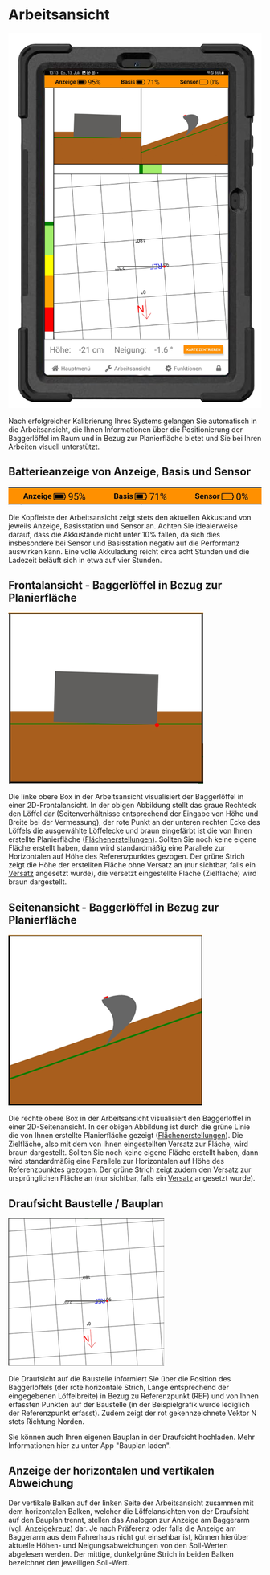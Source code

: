 # Arbeitsansicht
![Arbeitsansicht](arbeitsansicht_in_frame.png)

Nach erfolgreicher Kalibrierung Ihres Systems gelangen Sie automatisch in die Arbeitsansicht, die Ihnen Informationen über die Positionierung der Baggerlöffel im Raum und in Bezug zur Planierfläche bietet und Sie bei Ihren Arbeiten visuell unterstützt.

## Batterieanzeige von Anzeige, Basis und Sensor
![Batterie](battery.png)

Die Kopfleiste der Arbeitsansicht zeigt stets den aktuellen Akkustand von jeweils Anzeige, Basisstation und Sensor an. Achten Sie idealerweise darauf, dass die Akkustände nicht unter 10% fallen, da sich dies insbesondere bei Sensor und Basisstation negativ auf die Performanz auswirken kann. Eine volle Akkuladung reicht circa acht Stunden und die Ladezeit beläuft sich in etwa auf vier Stunden. 

## Frontalansicht - Baggerlöffel in Bezug zur Planierfläche
![Frontalansicht](top_left.png)

Die linke obere Box in der Arbeitsansicht visualisiert der Baggerlöffel in einer 2D-Frontalansicht. In der obigen Abbildung stellt das graue Rechteck den Löffel dar (Seitenverhältnisse entsprechend der Eingabe von Höhe und Breite bei der Vermessung), der rote Punkt an der unteren rechten Ecke des Löffels die ausgewählte Löffelecke und braun eingefärbt ist die von Ihnen erstellte Planierfläche ([Flächenerstellungen](https://docs.excav.de/app/funktionen/flaeche/)). Sollten Sie noch keine eigene Fläche erstellt haben, dann wird standardmäßig eine Parallele zur Horizontalen auf Höhe des Referenzpunktes gezogen. Der grüne Strich zeigt die Höhe der erstellten Fläche ohne Versatz an (nur sichtbar, falls ein [Versatz](https://docs.excav.de/app/funktionen/flaeche/#hohenversatz-der-planierflache-wahlen) angesetzt wurde), die versetzt eingestellte Fläche (Zielfläche) wird braun dargestellt.

## Seitenansicht - Baggerlöffel in Bezug zur Planierfläche
![Seitenansicht](top_right.png)

Die rechte obere Box in der Arbeitsansicht visualisiert den Baggerlöffel in einer 2D-Seitenansicht. In der obigen Abbildung ist durch die grüne Linie die von Ihnen erstellte Planierfläche gezeigt ([Flächenerstellungen](https://docs.excav.de/app/funktionen/flaeche/)). Die Zielfläche, also mit dem von Ihnen eingestellten Versatz zur Fläche, wird braun dargestellt. Sollten Sie noch keine eigene Fläche erstellt haben, dann wird standardmäßig eine Parallele zur Horizontalen auf Höhe des Referenzpunktes gezogen. Der grüne Strich zeigt zudem den Versatz zur ursprünglichen Fläche an (nur sichtbar, falls ein [Versatz](https://docs.excav.de/app/funktionen/flaeche/#hohenversatz-der-planierflache-wahlen) angesetzt wurde). 

## Draufsicht Baustelle / Bauplan
![Draufsicht Baustelle](construction_site_view.png)

Die Draufsicht auf die Baustelle informiert Sie über die Position des Baggerlöffels (der rote horizontale Strich, Länge entsprechend der eingegebenen Löffelbreite) in Bezug zu Referenzpunkt (REF) und von Ihnen erfassten Punkten auf der Baustelle (in der Beispielgrafik wurde lediglich der Referenzpunkt erfasst). Zudem zeigt der rot gekennzeichnete Vektor N stets Richtung Norden. 

Sie können auch Ihren eigenen Bauplan in der Draufsicht hochladen. Mehr Informationen hier zu unter App "Bauplan laden". 

## Anzeige der horizontalen und vertikalen Abweichung
Der vertikale Balken auf der linken Seite der Arbeitsansicht zusammen mit dem horizontalen Balken, welcher die Löffelansichten von der Draufsicht auf den Bauplan trennt, stellen das Analogon zur Anzeige am Baggerarm (vgl. [Anzeigekreuz](https://docs.excav.de/uebersicht/#anzeigekreuz)) dar. Je nach Präferenz oder falls die Anzeige am Baggerarm aus dem Fahrerhaus nicht gut einsehbar ist, können hierüber aktuelle Höhen- und Neigungsabweichungen von den Soll-Werten abgelesen werden. Der mittige, dunkelgrüne Strich in beiden Balken bezeichnet den jeweiligen Soll-Wert. 